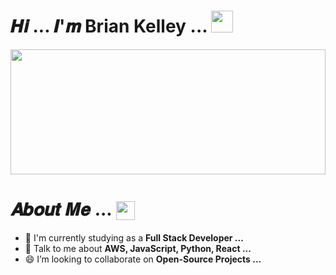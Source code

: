 # 𝑯𝒊 ... 𝑰'𝒎 Brian Kelley ... <img src="https://user-images.githubusercontent.com/106914208/213784696-b80e8b33-736a-476e-9e30-c9ec6dbcb6ea.gif" width="35" />
<img src="[https://github.com/BrianCodeDev/BrianCodeDev/assets/107327227/5fd9dcfc-6da7-4628-b75a-5dca170fb33a](https://github.com/BrianCodeDev/BrianCodeDev/assets/107327227/991ea2bc-a25f-4659-b309-e64c5cc63469)](https://github.com/BrianCodeDev/BrianCodeDev/assets/107327227/5fd9dcfc-6da7-4628-b75a-5dca170fb33a)" style="width: 100%; height: 200px; object-fit: cover;">





#  𝑨𝒃𝒐𝒖𝒕 𝑴𝒆 ... <img align="center" src="https://user-images.githubusercontent.com/106914208/213806625-795bf34c-ff4c-47ec-a094-c2b538209d9e.gif" width="30" />
- 🏦 I'm currently studying as a **Full Stack Developer ...**
- 💬 Talk to me about **AWS, JavaScript, Python, React ...**
- 😄 I’m looking to collaborate on **Open-Source Projects ...**

